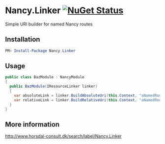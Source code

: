 # Nancy.Linker [![NuGet Status](http://img.shields.io/nuget/v/Nancy.Linker.svg?style=flat)](https://www.nuget.org/packages/Nancy.Linker/)

Simple URI builder for named Nancy routes

## Installation

```PowerShell
PM> Install-Package Nancy.Linker
```

## Usage

```C#
public class BazModule : NancyModule
{
  public BazModule(IResourceLinker linker)
  {
    var absoluteLink = linker.BuildAbsoluteUri(this.Context, "aNamedRoute", parameters: new {id = 123})
    var relativeLink = linker.BuildRelativeUri(this.Context, "aNamedRoute", parameters: new {id = 123})
  }
}
```

## More information

http://www.horsdal-consult.dk/search/label/Nancy.Linker


